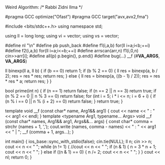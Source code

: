 Weird Algorithm:
/*    Rabbi Zidni Ilma    */
 
#pragma GCC optimize("Ofast")
#pragma GCC target("avx,avx2,fma")
 
#include <bits/stdc++.h>
using namespace std;
 
using ll = long long;
using vi = vector<int>;
using vs = vector<string>;
 
#define 	nl 						"\n"
#define 	pb 						push_back
#define 	f1(i,a,b) 				for(ll i=a;i<b;++i)
#define 	f2(i,a,b)				for(ll i=a;i<=b;++i)
#define     arrscan(arr,n)			f1(i,0,n) cin>>arr[i];
#define 	all(p)         			p.begin(), p.end()
#define 	bug(...)      			__f (#__VA_ARGS__, __VA_ARGS__)
 
ll binexp(ll a, ll b)
{
	if (b == 0)
		return 1;
	if (b % 2 == 0)
	{
		ll res = binexp(a, b / 2);
		res = res * res;
		return res;
	}
	else
	{
		ll res = binexp(a, ((b - 1) / 2));
		res = res * res * a;
		return res;
	}
}
 
bool prime(int n)
{
	if (n == 1)
		return false;
	if (n == 2 || n == 3)
		return true;
	if (n % 2 == 0 || n % 3 == 0)
		return false;
	for (int i = 5; i * i <= n; i = 6 + i)
	{
		if (n % i == 0 || n % (i + 2) == 0)
			return false;
	}
	return true;
}
 
template <typename Arg1>
void __f (const char* name, Arg1&& arg1) { cout << name << " : " << arg1 << endl; }
template <typename Arg1, typename... Args>
void __f (const char* names, Arg1&& arg1, Args&&... args)
{
	const char* comma = strchr (names + 1, ',');
	cout.write (names, comma - names) << " : " << arg1 << " | "; __f (comma + 1, args...);
}
 
int main()
{
	ios_base::sync_with_stdio(false);
	cin.tie(NULL);
	ll n;
	cin >> n;
	cout << n << " ";
	while (n != 1)
	{
		//cout << n << " ";
		if (n & 1)
		{
			n = 3 * n + 1;
			cout << n << " ";
		}
		else if ((n & 1) == 0)
		{
			n /= 2;
			cout << n << " ";
		}
	}
	cout << nl;
	return 0;
}
